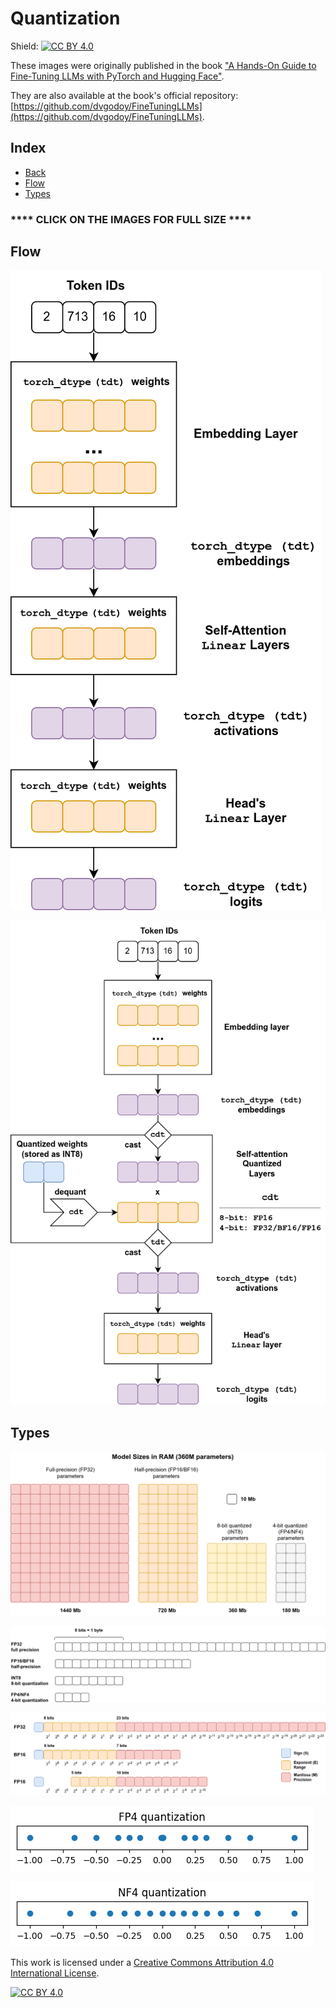 # Quantization

Shield: [![CC BY 4.0][cc-by-shield]][cc-by]

These images were originally published in the book ["A Hands-On Guide to Fine-Tuning LLMs with PyTorch and Hugging Face"](https://pytorchstepbystep.com/llms).

They are also available at the book's official repository: [https://github.com/dvgodoy/FineTuningLLMs](https://github.com/dvgodoy/FineTuningLLMs).

## Index

- [Back](https://dvgodoy.github.io/LLM-visuals/)
- [Flow](#flow)
- [Types](#types)

### **** CLICK ON THE IMAGES FOR FULL SIZE ****

## Flow

[![](https://raw.githubusercontent.com/dvgodoy/LLM-visuals/main/Quantization/type_flow_regular.png)](https://raw.githubusercontent.com/dvgodoy/LLM-visuals/main/Quantization/type_flow_regular.png)

[![](https://raw.githubusercontent.com/dvgodoy/LLM-visuals/main/Quantization/type_flow_qt.png)](https://raw.githubusercontent.com/dvgodoy/LLM-visuals/main/Quantization/type_flow_qt.png)

## Types

[![](https://raw.githubusercontent.com/dvgodoy/LLM-visuals/main/Quantization/model_sizes.png)](https://raw.githubusercontent.com/dvgodoy/LLM-visuals/main/Quantization/model_sizes.png)

[![](https://raw.githubusercontent.com/dvgodoy/LLM-visuals/main/Quantization/type_sizes.png)](https://raw.githubusercontent.com/dvgodoy/LLM-visuals/main/Quantization/type_sizes.png)

[![](https://raw.githubusercontent.com/dvgodoy/LLM-visuals/main/Quantization/types_comparison.png)](https://raw.githubusercontent.com/dvgodoy/LLM-visuals/main/Quantization/types_comparison.png)

[![](https://raw.githubusercontent.com/dvgodoy/LLM-visuals/main/Quantization/fp4_bins.png)](https://raw.githubusercontent.com/dvgodoy/LLM-visuals/main/Quantization/fp4_bins.png)

[![](https://raw.githubusercontent.com/dvgodoy/LLM-visuals/main/Quantization/nf4_bins.png)](https://raw.githubusercontent.com/dvgodoy/LLM-visuals/main/Quantization/nf4_bins.png)

This work is licensed under a
[Creative Commons Attribution 4.0 International License][cc-by].

[![CC BY 4.0][cc-by-image]][cc-by]

[cc-by]: http://creativecommons.org/licenses/by/4.0/
[cc-by-image]: https://i.creativecommons.org/l/by/4.0/88x31.png
[cc-by-shield]: https://img.shields.io/badge/License-CC%20BY%204.0-lightgrey.svg
